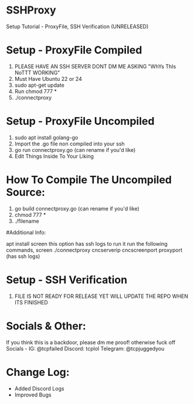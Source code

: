 # SSHProxy
Setup Tutorial - ProxyFile, SSH Verification (UNRELEASED)

# Setup - ProxyFile Compiled

1. PLEASE HAVE AN SSH SERVER DONT DM ME ASKING "WhYs ThIs NoTTT WORKING" 
2. Must Have Ubuntu 22 or 24
3. sudo apt-get update
4. Run chmod 777 *
5. ./connectproxy

# Setup - ProxyFile Uncompiled
1. sudo apt install golang-go
2. Import the .go file non compiled into your ssh
3. go run connectproxy.go (can rename if you'd like)
4. Edit Things Inside To Your Liking

# How To Compile The Uncompiled Source:
1. go build connectproxy.go (can rename if you'd like)
2. chmod 777 *
3. ./filename 

#Additional Info: 

apt install screen
this option has ssh logs to run it run the following commands, screen ./connectproxy cncserverip cncscreenport proxyport (has ssh logs)

# Setup - SSH Verification

1. FILE IS NOT READY FOR RELEASE YET WILL UPDATE THE REPO WHEN ITS FINISHED


# Socials & Other:  

If you think this is a backdoor, please dm me proof! otherwise fuck off
Socials - IG: @tcpfailed Discord: tcplol Telegram: @tcpjuggedyou

# Change Log:
- Added Discord Logs 
- Improved Bugs
